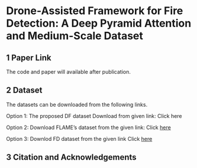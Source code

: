 # Drone-Assisted Framework for Fire Detection: A Deep Pyramid Attention and Medium-Scale Dataset
## 1 Paper Link 
The code and paper will available after publication.
## 2 Dataset
The datasets can be downloaded from the following links.

Option 1: The proposed DF dataset Download from given link: Click here

Option 2: Download FLAME’s dataset from the given link: Click [here](url)

Option 3:  Downlod FD dataset from the given link Click [here](url)

## 3 Citation and Acknowledgements
